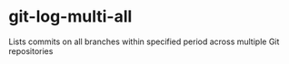 # git-log-multi-all
Lists commits on all branches within specified period across multiple Git repositories
